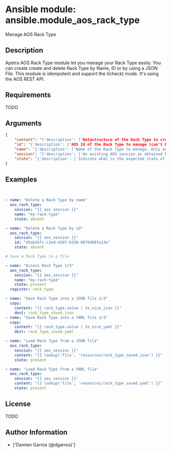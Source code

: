 # Ansible module: ansible.module_aos_rack_type


Manage AOS Rack Type

## Description

Apstra AOS Rack Type module let you manage your Rack Type easily. You can create create and delete Rack Type by Name, ID or by using a JSON File. This module is idempotent and support the I(check) mode. It's using the AOS REST API.

## Requirements

TODO

## Arguments

``` json
{
    "content": "{'description': ["Datastructure of the Rack Type to create. The data can be in YAML / JSON or directly a variable. It's the same datastructure that is returned on success in I(value)."]}",
    "id": "{'description': ["AOS Id of the Rack Type to manage (can't be used to create a new Rack Type), Only one of I(name), I(id) or I(content) can be set."]}",
    "name": "{'description': ['Name of the Rack Type to manage. Only one of I(name), I(id) or I(content) can be set.']}",
    "session": "{'description': ['An existing AOS session as obtained by M(aos_login) module.'], 'required': True}",
    "state": "{'description': ['Indicate what is the expected state of the Rack Type (present or not).'], 'default': 'present', 'choices': ['present', 'absent']}",
}
```

## Examples


``` yaml


- name: "Delete a Rack Type by name"
  aos_rack_type:
    session: "{{ aos_session }}"
    name: "my-rack-type"
    state: absent

- name: "Delete a Rack Type by id"
  aos_rack_type:
    session: "{{ aos_session }}"
    id: "45ab26fc-c2ed-4307-b330-0870488fa13e"
    state: absent

# Save a Rack Type to a file

- name: "Access Rack Type 1/3"
  aos_rack_type:
    session: "{{ aos_session }}"
    name: "my-rack-type"
    state: present
  register: rack_type

- name: "Save Rack Type into a JSON file 2/3"
  copy:
    content: "{{ rack_type.value | to_nice_json }}"
    dest: rack_type_saved.json
- name: "Save Rack Type into a YAML file 3/3"
  copy:
    content: "{{ rack_type.value | to_nice_yaml }}"
    dest: rack_type_saved.yaml

- name: "Load Rack Type from a JSON file"
  aos_rack_type:
    session: "{{ aos_session }}"
    content: "{{ lookup('file', 'resources/rack_type_saved.json') }}"
    state: present

- name: "Load Rack Type from a YAML file"
  aos_rack_type:
    session: "{{ aos_session }}"
    content: "{{ lookup('file', 'resources/rack_type_saved.yaml') }}"
    state: present

```

## License

TODO

## Author Information
  - ['Damien Garros (@dgarros)']
